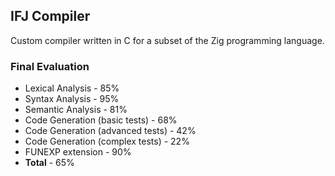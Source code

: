 ## IFJ Compiler

Custom compiler written in C for a subset of the Zig programming language.

### Final Evaluation
- Lexical Analysis - 85%
- Syntax Analysis - 95%
- Semantic Analysis - 81%
- Code Generation (basic tests) - 68%
- Code Generation (advanced tests) - 42%
- Code Generation (complex tests) - 22%
- FUNEXP extension - 90%
- __Total__ - 65%

